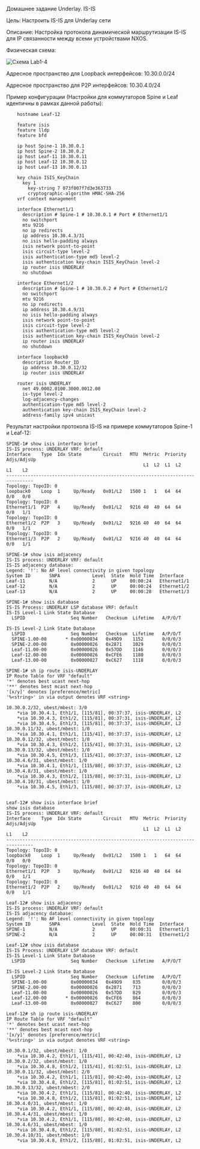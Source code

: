 Домашнее задание Underlay. IS-IS

Цель: Настроить IS-IS для Underlay сети

Описание: Настройка протокола динамической маршрутизации IS-IS для IP связанности между всеми устройствами NXOS.

Физическая схема: 

![Схема Lab1-4](https://github.com/tumanov-va/COD-Network-Design/assets/134439784/15c8eded-1473-4809-99cc-d673ce9cb9fa)

Адресное пространство для Loopback интерфейсов: 10.30.0.0/24

Адресное пространство для P2P интерфейсов: 10.30.4.0/24

Пример конфигурации (Настройки для коммутаторов Spine и Leaf идентичны в рамках данной работы):

        hostname Leaf-12
        
        feature isis
        feature lldp
        feature bfd
        
        ip host Spine-1 10.30.0.1
        ip host Spine-2 10.30.0.2
        ip host Leaf-11 10.30.0.11
        ip host Leaf-12 10.30.0.12
        ip host Leaf-13 10.30.0.13
        
        key chain ISIS_KeyChain
          key 1
            key-string 7 073f007f7d3e363733
            cryptographic-algorithm HMAC-SHA-256
        vrf context management
        
        interface Ethernet1/1
          description # Spine-1 # 10.30.0.1 # Port # Ethernet1/1
          no switchport
          mtu 9216
          no ip redirects
          ip address 10.30.4.3/31
          no isis hello-padding always
          isis network point-to-point
          isis circuit-type level-2
          isis authentication-type md5 level-2
          isis authentication key-chain ISIS_KeyChain level-2
          ip router isis UNDERLAY
          no shutdown
        
        interface Ethernet1/2
          description # Spine-1 # 10.30.0.2 # Port # Ethernet1/2
          no switchport
          mtu 9216
          no ip redirects
          ip address 10.30.4.9/31
          no isis hello-padding always
          isis network point-to-point
          isis circuit-type level-2
          isis authentication-type md5 level-2
          isis authentication key-chain ISIS_KeyChain level-2
          ip router isis UNDERLAY
          no shutdown
        
        interface loopback0
          description Router_ID
          ip address 10.30.0.12/32
          ip router isis UNDERLAY
        
        router isis UNDERLAY
          net 49.0002.0100.3000.0012.00
          is-type level-2
          log-adjacency-changes
          authentication-type md5 level-2
          authentication key-chain ISIS_KeyChain level-2
          address-family ipv4 unicast

Результат настройки протокола IS-IS на примере коммутаторов Spine-1 и Leaf-12:

    SPINE-1# show isis interface brief
    IS-IS process: UNDERLAY VRF: default
    Interface    Type  Idx State        Circuit   MTU  Metric  Priority  Adjs/AdjsUp
                                                       L1  L2  L1  L2    L1    L2  
    --------------------------------------------------------------------------------
    Topology: TopoID: 0
    loopback0    Loop  1     Up/Ready   0x01/L2   1500 1   1   64  64    0/0   0/0 
    Topology: TopoID: 0
    Ethernet1/1  P2P   4     Up/Ready   0x01/L2   9216 40  40  64  64    0/0   1/1 
    Topology: TopoID: 0
    Ethernet1/2  P2P   3     Up/Ready   0x01/L2   9216 40  40  64  64    0/0   1/1 
    Topology: TopoID: 0
    Ethernet1/3  P2P   2     Up/Ready   0x01/L2   9216 40  40  64  64    0/0   1/1 
    
    SPINE-1# show isis adjacency
    IS-IS process: UNDERLAY VRF: default
    IS-IS adjacency database:
    Legend: '!': No AF level connectivity in given topology
    System ID       SNPA            Level  State  Hold Time  Interface
    Leaf-11         N/A             2      UP     00:00:24   Ethernet1/1
    Leaf-12         N/A             2      UP     00:00:24   Ethernet1/2
    Leaf-13         N/A             2      UP     00:00:28   Ethernet1/3
    
    SPINE-1# show isis database
    IS-IS Process: UNDERLAY LSP database VRF: default
    IS-IS Level-1 Link State Database
      LSPID                 Seq Number   Checksum  Lifetime   A/P/O/T
    
    IS-IS Level-2 Link State Database
      LSPID                 Seq Number   Checksum  Lifetime   A/P/O/T
      SPINE-1.00-00       * 0x00000034   0x49D9    1152       0/0/0/3
      SPINE-2.00-00         0x00000026   0x2871    1029       0/0/0/3
      Leaf-11.00-00         0x00000026   0x57DD    1146       0/0/0/3
      Leaf-12.00-00         0x00000026   0xCFE6    1180       0/0/0/3
      Leaf-13.00-00         0x00000027   0xC627    1118       0/0/0/3
    
    SPINE-1# sh ip route isis-UNDERLAY
    IP Route Table for VRF "default"
    '*' denotes best ucast next-hop
    '**' denotes best mcast next-hop
    '[x/y]' denotes [preference/metric]
    '%<string>' in via output denotes VRF <string>
    
    10.30.0.2/32, ubest/mbest: 3/0
        *via 10.30.4.1, Eth1/1, [115/81], 00:37:37, isis-UNDERLAY, L2
        *via 10.30.4.3, Eth1/2, [115/81], 00:37:31, isis-UNDERLAY, L2
        *via 10.30.4.5, Eth1/3, [115/81], 00:37:37, isis-UNDERLAY, L2
    10.30.0.11/32, ubest/mbest: 1/0
        *via 10.30.4.1, Eth1/1, [115/41], 00:37:37, isis-UNDERLAY, L2
    10.30.0.12/32, ubest/mbest: 1/0
        *via 10.30.4.3, Eth1/2, [115/41], 00:37:31, isis-UNDERLAY, L2
    10.30.0.13/32, ubest/mbest: 1/0
        *via 10.30.4.5, Eth1/3, [115/41], 00:37:37, isis-UNDERLAY, L2
    10.30.4.6/31, ubest/mbest: 1/0
        *via 10.30.4.1, Eth1/1, [115/80], 00:37:37, isis-UNDERLAY, L2
    10.30.4.8/31, ubest/mbest: 1/0
        *via 10.30.4.3, Eth1/2, [115/80], 00:37:31, isis-UNDERLAY, L2
    10.30.4.10/31, ubest/mbest: 1/0
        *via 10.30.4.5, Eth1/3, [115/80], 00:37:37, isis-UNDERLAY, L2


    Leaf-12# show isis interface brief
    show isis database
    IS-IS process: UNDERLAY VRF: default
    Interface    Type  Idx State        Circuit   MTU  Metric  Priority  Adjs/AdjsUp
                                                       L1  L2  L1  L2    L1    L2  
    --------------------------------------------------------------------------------
    Topology: TopoID: 0
    loopback0    Loop  1     Up/Ready   0x01/L2   1500 1   1   64  64    0/0   0/0 
    Topology: TopoID: 0
    Ethernet1/1  P2P   3     Up/Ready   0x01/L2   9216 40  40  64  64    0/0   1/1 
    Topology: TopoID: 0
    Ethernet1/2  P2P   2     Up/Ready   0x01/L2   9216 40  40  64  64    0/0   1/1 
    
    Leaf-12# show isis adjacency
    IS-IS process: UNDERLAY VRF: default
    IS-IS adjacency database:
    Legend: '!': No AF level connectivity in given topology
    System ID       SNPA            Level  State  Hold Time  Interface
    SPINE-1         N/A             2      UP     00:00:31   Ethernet1/1
    SPINE-2         N/A             2      UP     00:00:31   Ethernet1/2
    
    Leaf-12# show isis database
    IS-IS Process: UNDERLAY LSP database VRF: default
    IS-IS Level-1 Link State Database
      LSPID                 Seq Number   Checksum  Lifetime   A/P/O/T
    
    IS-IS Level-2 Link State Database
      LSPID                 Seq Number   Checksum  Lifetime   A/P/O/T
      SPINE-1.00-00         0x00000034   0x49D9    835        0/0/0/3
      SPINE-2.00-00         0x00000026   0x2871    713        0/0/0/3
      Leaf-11.00-00         0x00000026   0x57DD    829        0/0/0/3
      Leaf-12.00-00       * 0x00000026   0xCFE6    864        0/0/0/3
      Leaf-13.00-00         0x00000027   0xC627    800        0/0/0/3
    
    Leaf-12# sh ip route isis-UNDERLAY
    IP Route Table for VRF "default"
    '*' denotes best ucast next-hop
    '**' denotes best mcast next-hop
    '[x/y]' denotes [preference/metric]
    '%<string>' in via output denotes VRF <string>
    
    10.30.0.1/32, ubest/mbest: 1/0
        *via 10.30.4.2, Eth1/1, [115/41], 00:42:40, isis-UNDERLAY, L2
    10.30.0.2/32, ubest/mbest: 1/0
        *via 10.30.4.8, Eth1/2, [115/41], 01:02:51, isis-UNDERLAY, L2
    10.30.0.11/32, ubest/mbest: 2/0
        *via 10.30.4.2, Eth1/1, [115/81], 00:42:40, isis-UNDERLAY, L2
        *via 10.30.4.8, Eth1/2, [115/81], 01:02:51, isis-UNDERLAY, L2
    10.30.0.13/32, ubest/mbest: 2/0
        *via 10.30.4.2, Eth1/1, [115/81], 00:42:40, isis-UNDERLAY, L2
        *via 10.30.4.8, Eth1/2, [115/81], 01:02:51, isis-UNDERLAY, L2
    10.30.4.0/31, ubest/mbest: 1/0
        *via 10.30.4.2, Eth1/1, [115/80], 00:42:40, isis-UNDERLAY, L2
    10.30.4.4/31, ubest/mbest: 1/0
        *via 10.30.4.2, Eth1/1, [115/80], 00:42:40, isis-UNDERLAY, L2
    10.30.4.6/31, ubest/mbest: 1/0
        *via 10.30.4.8, Eth1/2, [115/80], 01:02:51, isis-UNDERLAY, L2
    10.30.4.10/31, ubest/mbest: 1/0
        *via 10.30.4.8, Eth1/2, [115/80], 01:02:51, isis-UNDERLAY, L2




